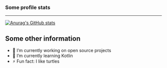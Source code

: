 ### Some profile stats
---
[![Anurag's GitHub stats](https://github-readme-stats.vercel.app/api?username=zFlxw)](https://github.com/anuraghazra/github-readme-stats)

<!--- ![GitHub metrics](https://metrics.lecoq.io/zFlxw?languages=1&followup=1&config.timezone=Europe%2FBerlin) -->


## Some other information

- 🔭 I’m currently working on open source projects
- 🌱 I’m currently learning Kotlin
- ⚡ Fun fact: I like turtles

<!--
**zFlxw/zFlxw** is a ✨ _special_ ✨ repository because its `README.md` (this file) appears on your GitHub profile.

Here are some ideas to get you started:

- 🔭 I’m currently working on ...
- 🌱 I’m currently learning ...
- 👯 I’m looking to collaborate on ...
- 🤔 I’m looking for help with ...
- 💬 Ask me about ...
- 📫 How to reach me: ...
- 😄 Pronouns: ...
- ⚡ Fun fact: ...
-->
